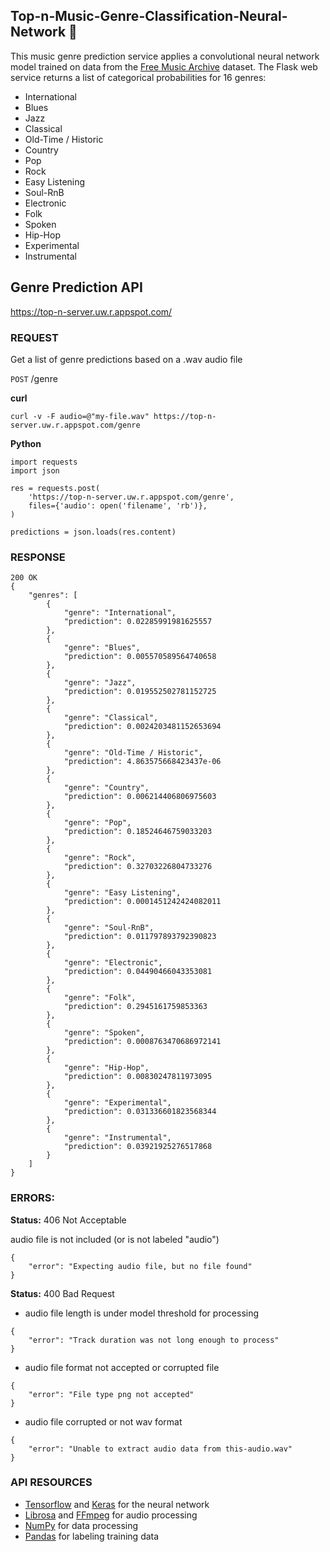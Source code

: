 ## Top-n-Music-Genre-Classification-Neural-Network :musical_score:

This music genre prediction service applies a convolutional neural network
model trained on data from the [Free Music Archive](https://github.com/mdeff/fma) dataset. 
The Flask web service returns a list of categorical probabilities for 16 genres: 
* International
* Blues
* Jazz
* Classical
* Old-Time / Historic
* Country
* Pop
* Rock
* Easy Listening
* Soul-RnB
* Electronic
* Folk
* Spoken
* Hip-Hop
* Experimental
* Instrumental

## Genre Prediction API

https://top-n-server.uw.r.appspot.com/

### REQUEST

Get a list of genre predictions based on a .wav audio file

`POST` /genre

**curl**
```
curl -v -F audio=@"my-file.wav" https://top-n-server.uw.r.appspot.com/genre
```

**Python**
```
import requests
import json

res = requests.post(
    'https://top-n-server.uw.r.appspot.com/genre',
    files={'audio': open('filename', 'rb')},
)

predictions = json.loads(res.content)

```

### RESPONSE
```
200 OK
{
    "genres": [
        {
            "genre": "International",
            "prediction": 0.02285991981625557
        },
        {
            "genre": "Blues",
            "prediction": 0.005570589564740658
        },
        {
            "genre": "Jazz",
            "prediction": 0.019552502781152725
        },
        {
            "genre": "Classical",
            "prediction": 0.0024203481152653694
        },
        {
            "genre": "Old-Time / Historic",
            "prediction": 4.863575668423437e-06
        },
        {
            "genre": "Country",
            "prediction": 0.006214406806975603
        },
        {
            "genre": "Pop",
            "prediction": 0.18524646759033203
        },
        {
            "genre": "Rock",
            "prediction": 0.32703226804733276
        },
        {
            "genre": "Easy Listening",
            "prediction": 0.0001451242424082011
        },
        {
            "genre": "Soul-RnB",
            "prediction": 0.011797893792390823
        },
        {
            "genre": "Electronic",
            "prediction": 0.04490466043353081
        },
        {
            "genre": "Folk",
            "prediction": 0.2945161759853363
        },
        {
            "genre": "Spoken",
            "prediction": 0.0008763470686972141
        },
        {
            "genre": "Hip-Hop",
            "prediction": 0.00830247811973095
        },
        {
            "genre": "Experimental",
            "prediction": 0.031336601823568344
        },
        {
            "genre": "Instrumental",
            "prediction": 0.03921925276517868
        }
    ]
}
```
### ERRORS:

**Status:** 406 Not Acceptable

audio file is not included (or is not labeled "audio")
```
{
    "error": "Expecting audio file, but no file found"
}
```

**Status:** 400 Bad Request

* audio file length is under model threshold for processing
```
{
    "error": "Track duration was not long enough to process"
}
```
* audio file format not accepted or corrupted file
```
{
    "error": "File type png not accepted"
}
```
* audio file corrupted or not wav format
```
{
    "error": "Unable to extract audio data from this-audio.wav"
}
```

### API RESOURCES
* [Tensorflow](https://www.tensorflow.org/) and [Keras](https://keras.io/) for the neural network
* [Librosa](https://librosa.org/doc/latest/index.html) and [FFmpeg](https://ffmpeg.org/) for audio processing
* [NumPy](https://numpy.org/) for data processing
* [Pandas](https://pandas.pydata.org/) for labeling training data

